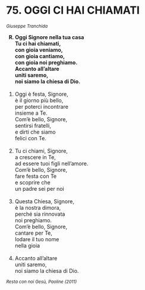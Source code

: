 # 75. OGGI CI HAI CHIAMATI

<sub><i>Giuseppe Tranchida</i></sub>
<ol>
	<b><li type="A" value="18">Oggi Signore nella tua casa<br>
		Tu ci hai chiamati,<br>
		con gioia veniamo,<br>
		con gioia cantiamo,<br>
		con gioia noi preghiamo.<br>
		Accanto all’altare<br>
		uniti saremo,<br>
		noi siamo la chiesa di Dio.</li></b><br>
	<li value="1">Oggi è festa, Signore,<br>
		è il giorno più bello,<br>
		per poterci incontrare<br>
		insieme a Te.<br>
		Com’è bello, Signore,<br>
		sentirsi fratelli,<br>
		e dirti che siamo<br>
		felici con Te.</li><br>
	<li>Tu ci chiami, Signore,<br>
		a crescere in Te,<br>
		ad essere tuoi figli nell’amore.<br>
		Com’è bello, Signore,<br>
		fare festa con Te<br>
		e scoprire che<br>
		un padre sei per noi</li><br>
	<li>Questa Chiesa, Signore,<br>
		è la nostra dimora,<br>
		perché sia rinnovata<br>
		noi preghiamo.<br>
		Com’è bello, Signore,<br>
		cantare per Te,<br>
		lodare il tuo nome<br>
		nella gioia</li><br>
	<li>Accanto all’altare<br>
		uniti saremo,<br>
		noi siamo la chiesa di Dio.</li>
</ol>
<sub><i>Resta con noi Gesù, Paoline (2011)</i></sub>
